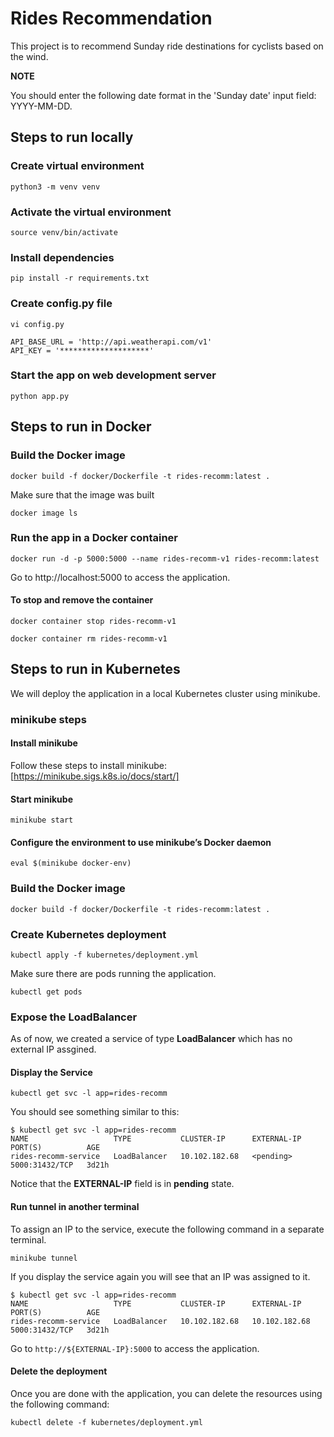 # Rides Recommendation

This project is to recommend Sunday ride destinations for cyclists based on the wind.

**NOTE**

You should enter the following date format in the 'Sunday date' input field: YYYY-MM-DD.

## Steps to run locally

### Create virtual environment

```
python3 -m venv venv
```

### Activate the virtual environment

```
source venv/bin/activate
```

### Install dependencies

```
pip install -r requirements.txt
```

### Create config.py file

```
vi config.py

API_BASE_URL = 'http://api.weatherapi.com/v1'
API_KEY = '********************'
```

### Start the app on web development server

```
python app.py
```

## Steps to run in Docker

### Build the Docker image

```
docker build -f docker/Dockerfile -t rides-recomm:latest .
```

Make sure that the image was built

```
docker image ls
```

### Run the app in a Docker container

```
docker run -d -p 5000:5000 --name rides-recomm-v1 rides-recomm:latest
```

Go to http://localhost:5000 to access the application.

#### To stop and remove the container

```
docker container stop rides-recomm-v1

docker container rm rides-recomm-v1
```

## Steps to run in Kubernetes

We will deploy the application in a local Kubernetes cluster using minikube.

### minikube steps

#### Install minikube

Follow these steps to install minikube: [https://minikube.sigs.k8s.io/docs/start/]

#### Start minikube

```
minikube start
```

#### Configure the environment to use minikube’s Docker daemon

```
eval $(minikube docker-env)
```

### Build the Docker image

```
docker build -f docker/Dockerfile -t rides-recomm:latest .
```

### Create Kubernetes deployment

```
kubectl apply -f kubernetes/deployment.yml
```

Make sure there are pods running the application.

```
kubectl get pods
```

### Expose the LoadBalancer

As of now, we created a service of type **LoadBalancer** which has no external IP assgined.

#### Display the Service

```
kubectl get svc -l app=rides-recomm
```

You should see something similar to this:

```
$ kubectl get svc -l app=rides-recomm
NAME                   TYPE           CLUSTER-IP      EXTERNAL-IP   PORT(S)          AGE
rides-recomm-service   LoadBalancer   10.102.182.68   <pending>     5000:31432/TCP   3d21h
```

Notice that the **EXTERNAL-IP** field is in **pending** state.

#### Run tunnel in another terminal

To assign an IP to the service, execute the following command in a separate terminal.

```
minikube tunnel
```

If you display the service again you will see that an IP was assigned to it.

```
$ kubectl get svc -l app=rides-recomm
NAME                   TYPE           CLUSTER-IP      EXTERNAL-IP     PORT(S)          AGE
rides-recomm-service   LoadBalancer   10.102.182.68   10.102.182.68   5000:31432/TCP   3d21h
```

Go to `http://${EXTERNAL-IP}:5000` to access the application.

#### Delete the deployment

Once you are done with the application, you can delete the resources using the following command:

```
kubectl delete -f kubernetes/deployment.yml
```